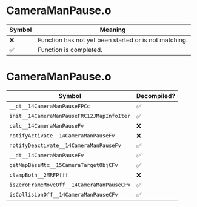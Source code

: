 # CameraManPause.o
| Symbol | Meaning 
| ------------- | ------------- 
| :x: | Function has not yet been started or is not matching. 
| :white_check_mark: | Function is completed. 


# CameraManPause.o
| Symbol | Decompiled? |
| ------------- | ------------- |
| `__ct__14CameraManPauseFPCc` | :white_check_mark: |
| `init__14CameraManPauseFRC12JMapInfoIter` | :white_check_mark: |
| `calc__14CameraManPauseFv` | :x: |
| `notifyActivate__14CameraManPauseFv` | :x: |
| `notifyDeactivate__14CameraManPauseFv` | :white_check_mark: |
| `__dt__14CameraManPauseFv` | :white_check_mark: |
| `getMapBaseMtx__15CameraTargetObjCFv` | :white_check_mark: |
| `clampBoth__2MRFPfff` | :x: |
| `isZeroFrameMoveOff__14CameraManPauseCFv` | :white_check_mark: |
| `isCollisionOff__14CameraManPauseCFv` | :white_check_mark: |
